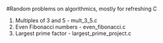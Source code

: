 #Random problems on algorithmics, mostly for refreshing C

1. Multiples of 3 and 5 - mult_3_5.c
2. Even Fibonacci numbers - even_fibonacci.c
3. Largest prime factor - largest_prime_project.c
